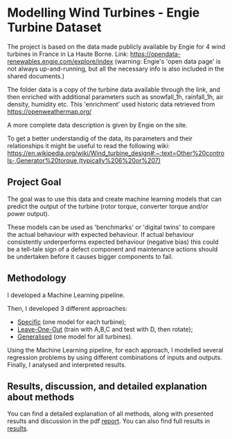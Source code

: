 # Modelling Wind Turbines - Engie Turbine Dataset

The project is based on the data made publicly available by Engie for 4 wind turbines in France in La Haute Borne.
Link: https://opendata-renewables.engie.com/explore/index
(warning: Engie's 'open data page' is not always up-and-running, but all the necessary info is also included in the shared documents.)

The folder data is a copy of the turbine data available through the link, and then enriched with additional parameters such as snowfall_1h, rainfall_1h, air density, humidity etc. This 'enrichment' used historic data retrieved from https://openweathermap.org/

A more complete data description is given by Engie on the site.

To get a better understandig of the data, its parameters and their relationships it might be useful to read the following wiki:
https://en.wikipedia.org/wiki/Wind_turbine_design#:~:text=Other%20controls-,Generator%20torque,(typically%206%20or%207)


## Project Goal

The goal was to use this data and create machine learning models that can predict the output of the turbine (rotor torque, converter torque and/or power output).

These models can be used as 'benchmarks' or 'digital twins' to compare the actual behaviour with expected behaviour.
If actual behaviour consistently underperforms expected behaviour (negative bias) this could be a tell-tale sign of a defect component and maintenance actions
should be undertaken before it causes bigger components to fail.


## Methodology

I developed a Machine Learning pipeline.

Then, I developed 3 different approaches:
  - [Specific](turbine_specific.py) (one model for each turbine);
  - [Leave-One-Out](turbine_LOO.py) (train with A,B,C and test with D, then rotate);
  - [Generalised](turbine_generalized.py) (one model for all turbines).

Using the Machine Learning pipeline, for each approach, I modelled several regression problems by using different combinations of inputs and outputs.
Finally, I analysed and interpreted results.

## Results, discussion, and detailed explanation about methods

You can find a detailed explanation of all methods, along with presented results and discussion in the pdf [report](report.pdf).
You can also find full results in [results](results.xlsx).
